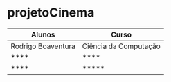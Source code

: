 # projetoCinema

| Alunos | Curso |
| --- | --- |
| Rodrigo Boaventura | Ciência da Computação |
| **** | **** |
| **** | ***** |
